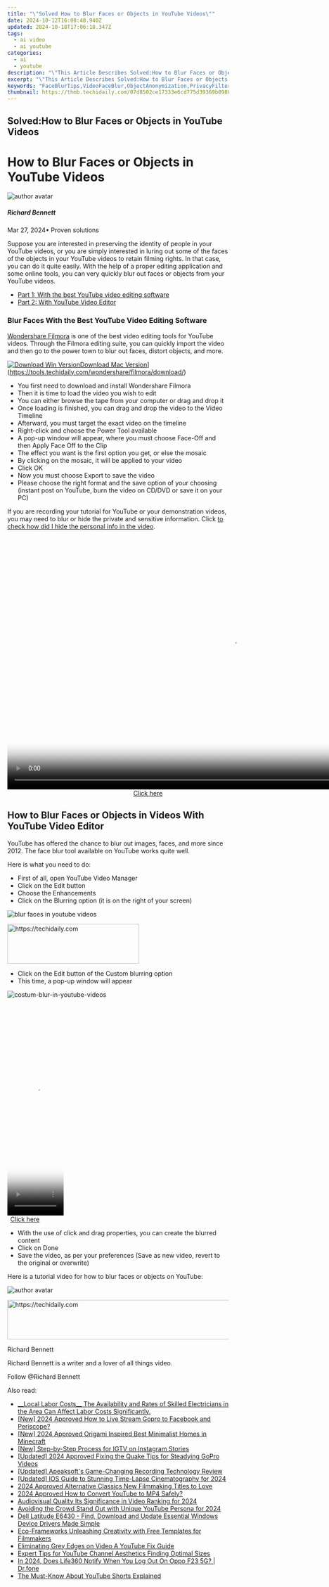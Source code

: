 ```yaml
---
title: "\"Solved How to Blur Faces or Objects in YouTube Videos\""
date: 2024-10-12T16:08:48.940Z
updated: 2024-10-18T17:06:18.347Z
tags:
  - ai video
  - ai youtube
categories:
  - ai
  - youtube
description: "\"This Article Describes Solved:How to Blur Faces or Objects in YouTube Videos\""
excerpt: "\"This Article Describes Solved:How to Blur Faces or Objects in YouTube Videos\""
keywords: "FaceBlurTips,VideoFaceBlur,ObjectAnonymization,PrivacyFilterYouTube,AnonymousVideoEditing,BlurObjectSoftwares,SecureVideoBlurring"
thumbnail: https://thmb.techidaily.com/07d8502ce17333e6cd775d39369b0980ba5462f8a32cd1145e8a4d708fb6bf52.png
---
```


## Solved:How to Blur Faces or Objects in YouTube Videos

# How to Blur Faces or Objects in YouTube Videos

![author avatar](https://images.wondershare.com/filmora/article-images/richard-bennett.jpg)

##### Richard Bennett

 Mar 27, 2024• Proven solutions

Suppose you are interested in preserving the identity of people in your YouTube videos, or you are simply interested in luring out some of the faces of the objects in your YouTube videos to retain filming rights. In that case, you can do it quite easily. With the help of a proper editing application and some online tools, you can very quickly blur out faces or objects from your YouTube videos.

* [Part 1: With the best YouTube video editing software](#part1)
* [Part 2: With YouTube Video Editor](#part2)

### Blur Faces With the Best YouTube Video Editing Software

[Wondershare Filmora](https://tools.techidaily.com/wondershare/filmora/download/) is one of the best video editing tools for YouTube videos. Through the Filmora editing suite, you can quickly import the video and then go to the power town to blur out faces, distort objects, and more.

[![Download Win Version](https://images.wondershare.com/filmora/guide/download-btn-win.jpg)](https://tools.techidaily.com/wondershare/filmora/download/)[Download Mac Version](https://images.wondershare.com/filmora/guide/download-btn-mac.jpg)](https://tools.techidaily.com/wondershare/filmora/download/)

* You first need to download and install Wondershare Filmora
* Then it is time to load the video you wish to edit
* You can either browse the tape from your computer or drag and drop it
* Once loading is finished, you can drag and drop the video to the Video Timeline
* Afterward, you must target the exact video on the timeline
* Right-click and choose the Power Tool available
* A pop-up window will appear, where you must choose Face-Off and then Apply Face Off to the Clip
* The effect you want is the first option you get, or else the mosaic
* By clicking on the mosaic, it will be applied to your video
* Click OK
* Now you must choose Export to save the video
* Please choose the right format and the save option of your choosing (instant post on YouTube, burn the video on CD/DVD or save it on your PC)

If you are recording your tutorial for YouTube or your demonstration videos, you may need to blur or hide the private and sensitive information. Click [to check how did I hide the personal info in the video](https://tools.techidaily.com/wondershare/filmora/download/).

<!-- affiliate ads begin -->
<span id="1492813">
					<video width="1024" height="576" style="cursor:pointer"
           poster="//a.impactradius-go.com/display-clicktoplayimage/1492813.png"
           onclick="if(!this.playClicked){this.play();this.setAttribute('controls',true);this.playClicked=true;}">
	   <source src="//a.impactradius-go.com/display-ad/14559-1492813">
	   <img src="//a.impactradius-go.com/display-clicktoplayimage/1492813.png" style="border: none; height: 100%; width: 100%; object-fit: contain">
	</video>
	<div style="width:640px;text-align:center"><a href="javascript:window.open(decodeURIComponent('https%3A%2F%2Fpropmoneyinc.pxf.io%2Fc%2F5597632%2F1492813%2F14559'), '_blank');void(0);">Click here</a></div>
</span>
<img height="0" width="0" src="https://imp.pxf.io/i/5597632/1492813/14559" style="position:absolute;visibility:hidden;" border="0" />
<!-- affiliate ads end -->

## How to Blur Faces or Objects in Videos With YouTube Video Editor

YouTube has offered the chance to blur out images, faces, and more since 2012\. The face blur tool available on YouTube works quite well.

Here is what you need to do:

* First of all, open YouTube Video Manager
* Click on the Edit button
* Choose the Enhancements
* Click on the Blurring option (it is on the right of your screen)

![blur faces in youtube videos](https://images.wondershare.com/filmora/article-images/blur-faces-in-youtube-video.jpg)

<!-- affiliate ads begin -->
<a href="https://aligracehair.sjv.io/c/5597632/2087262/19272" target="_top" id="2087262">
  <img src="//a.impactradius-go.com/display-ad/19272-2087262" border="0" alt="https://techidaily.com" width="300" height="90"/>
</a>
<img height="0" width="0" src="https://aligracehair.sjv.io/i/5597632/2087262/19272" style="position:absolute;visibility:hidden;" border="0" />
<!-- affiliate ads end -->

* Click on the Edit button of the Custom blurring option
* This time, a pop-up window will appear

![costum-blur-in-youtube-videos](https://images.wondershare.com/filmora/article-images/costum-blur-in-youtube-videos.jpg)

<!-- affiliate ads begin -->
<span id="1975555">
					<video width="128" height="480" style="cursor:pointer"
           poster="//a.impactradius-go.com/display-clicktoplayimage/1975555.png"
           onclick="if(!this.playClicked){this.play();this.setAttribute('controls',true);this.playClicked=true;}">
	   <source src="//a.impactradius-go.com/display-ad/22993-1975555">
	   <img src="//a.impactradius-go.com/display-clicktoplayimage/1975555.png" style="border: none; height: 100%; width: 100%; object-fit: contain">
	</video>
	<div style="width:80px;text-align:center"><a href="javascript:window.open(decodeURIComponent('https%3A%2F%2Fhomestyler.sjv.io%2Fc%2F5597632%2F1975555%2F22993'), '_blank');void(0);">Click here</a></div>
</span>
<img height="0" width="0" src="https://imp.pxf.io/i/5597632/1975555/22993" style="position:absolute;visibility:hidden;" border="0" />
<!-- affiliate ads end -->

* With the use of click and drag properties, you can create the blurred content
* Click on Done
* Save the video, as per your preferences (Save as new video, revert to the original or overwrite)

Here is a tutorial video for how to blur faces or objects on YouTube:

![author avatar](https://images.wondershare.com/filmora/article-images/richard-bennett.jpg)

<!-- affiliate ads begin -->
<a href="https://unicoeye.pxf.io/c/5597632/2134223/18498" target="_top" id="2134223">
  <img src="//a.impactradius-go.com/display-ad/18498-2134223" border="0" alt="https://techidaily.com" width="728" height="90"/>
</a>
<img height="0" width="0" src="https://unicoeye.pxf.io/i/5597632/2134223/18498" style="position:absolute;visibility:hidden;" border="0" />
<!-- affiliate ads end -->

Richard Bennett

Richard Bennett is a writer and a lover of all things video.

Follow @Richard Bennett

<ins class="adsbygoogle"
      style="display:block"
      data-ad-client="ca-pub-7571918770474297"
      data-ad-slot="8358498916"
      data-ad-format="auto"
      data-full-width-responsive="true"></ins>

<span class="atpl-alsoreadstyle">Also read:</span>
<div><ul>
<li><a href="https://youtube-clips.techidaily.com/1716463666774-local-labor-costs-the-availability-and-rates-of-skilled-electricians-in-the-area-can-affect-labor-costs-significantly/"><u>__Local Labor Costs__ The Availability and Rates of Skilled Electricians in the Area Can Affect Labor Costs Significantly.</u></a></li>
<li><a href="https://facebook-clips.techidaily.com/new-2024-approved-how-to-live-stream-gopro-to-facebook-and-periscope/"><u>[New] 2024 Approved How to Live Stream Gopro to Facebook and Periscope?</u></a></li>
<li><a href="https://screen-mirroring-recording.techidaily.com/new-2024-approved-origami-inspired-best-minimalist-homes-in-minecraft/"><u>[New] 2024 Approved Origami Inspired Best Minimalist Homes in Minecraft</u></a></li>
<li><a href="https://instagram-video-files.techidaily.com/new-step-by-step-process-for-igtv-on-instagram-stories/"><u>[New] Step-by-Step Process for IGTV on Instagram Stories</u></a></li>
<li><a href="https://fox-hovers.techidaily.com/updated-2024-approved-fixing-the-quake-tips-for-steadying-gopro-videos/"><u>[Updated] 2024 Approved Fixing the Quake Tips for Steadying GoPro Videos</u></a></li>
<li><a href="https://screen-activity-recording.techidaily.com/updated-apeaksofts-game-changing-recording-technology-review/"><u>[Updated] Apeaksoft's Game-Changing Recording Technology Review</u></a></li>
<li><a href="https://video-screen-grab.techidaily.com/updated-ios-guide-to-stunning-time-lapse-cinematography-for-2024/"><u>[Updated] IOS Guide to Stunning Time-Lapse Cinematography for 2024</u></a></li>
<li><a href="https://youtube-clips.techidaily.com/2024-approved-alternative-classics-new-filmmaking-titles-to-love/"><u>2024 Approved Alternative Classics New Filmmaking Titles to Love</u></a></li>
<li><a href="https://youtube-clips.techidaily.com/2024-approved-how-to-convert-youtube-to-mp4-safely/"><u>2024 Approved How to Convert YouTube to MP4 Safely?</u></a></li>
<li><a href="https://youtube-clips.techidaily.com/audiovisual-quality-its-significance-in-video-ranking-for-2024/"><u>Audiovisual Quality Its Significance in Video Ranking for 2024</u></a></li>
<li><a href="https://youtube-clips.techidaily.com/avoiding-the-crowd-stand-out-with-unique-youtube-persona-for-2024/"><u>Avoiding the Crowd Stand Out with Unique YouTube Persona for 2024</u></a></li>
<li><a href="https://win-dash.techidaily.com/dell-latitude-e6430-find-download-and-update-essential-windows-device-drivers-made-simple/"><u>Dell Latitude E6430 - Find, Download and Update Essential Windows Device Drivers Made Simple</u></a></li>
<li><a href="https://extra-resources.techidaily.com/eco-frameworks-unleashing-creativity-with-free-templates-for-filmmakers/"><u>Eco-Frameworks Unleashing Creativity with Free Templates for Filmmakers</u></a></li>
<li><a href="https://youtube-clips.techidaily.com/eliminating-grey-edges-on-video-a-youtube-fix-guide/"><u>Eliminating Grey Edges on Video A YouTube Fix Guide</u></a></li>
<li><a href="https://youtube-clips.techidaily.com/expert-tips-for-youtube-channel-aesthetics-finding-optimal-sizes/"><u>Expert Tips for YouTube Channel Aesthetics Finding Optimal Sizes</u></a></li>
<li><a href="https://review-topics.techidaily.com/in-2024-does-life360-notify-when-you-log-out-on-oppo-f23-5g-drfone-by-drfone-virtual-android/"><u>In 2024, Does Life360 Notify When You Log Out On Oppo F23 5G? | Dr.fone</u></a></li>
<li><a href="https://youtube-clips.techidaily.com/the-must-know-about-youtube-shorts-explained/"><u>The Must-Know About YouTube Shorts Explained</u></a></li>
</ul></div>

